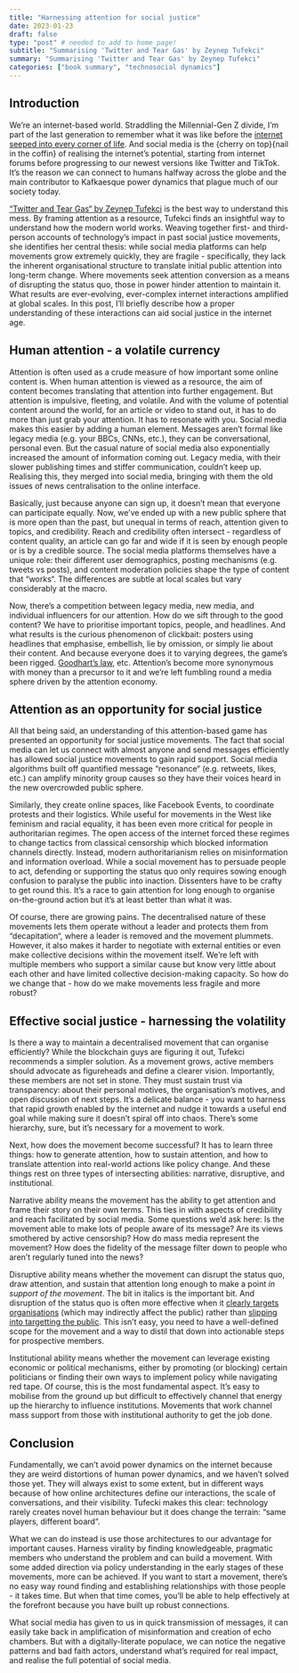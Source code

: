 ```yaml
---
title: "Harnessing attention for social justice"
date: 2023-01-23
draft: false
type: "post" # needed to add to home page!
subtitle: "Summarising 'Twitter and Tear Gas' by Zeynep Tufekci"
summary: "Summarising 'Twitter and Tear Gas' by Zeynep Tufekci"
categories: ["book summary", "technosocial dynamics"]
---
```


## Introduction

We’re an internet-based world. Straddling the Millennial-Gen Z divide, I’m part of the last generation to remember what it was like before the [internet seeped into every corner of life](https://twitter.com/XiaoVilin99/status/1486812002475548680). And social media is the {cherry on top}{nail in the coffin} of realising the internet’s potential, starting from internet forums before progressing to our newest versions like Twitter and TikTok. It’s the reason we can connect to humans halfway across the globe and the main contributor to Kafkaesque power dynamics that plague much of our society today.

[“Twitter and Tear Gas“ by Zeynep Tufekci](https://www.amazon.co.uk/Twitter-Tear-Gas-Fragility-Networked/dp/0300215126) is the best way to understand this mess. By framing attention as a resource, Tufekci finds an insightful way to understand how the modern world works. Weaving together first- and third-person accounts of technology’s impact in past social justice movements, she identifies her central thesis: while social media platforms can help movements grow extremely quickly, they are fragile - specifically, they lack the inherent organisational structure to translate initial public attention into long-term change. Where movements seek attention conversion as a means of disrupting the status quo, those in power hinder attention to maintain it. What results are ever-evolving, ever-complex internet interactions amplified at global scales. In this post, I’ll briefly describe how a proper understanding of these interactions can aid social justice in the internet age.

## Human attention - a volatile currency

Attention is often used as a crude measure of how important some online content is. When human attention is viewed as a resource, the aim of content becomes translating that attention into further engagement. But attention is impulsive, fleeting, and volatile. And with the volume of potential content around the world, for an article or video to stand out, it has to do more than just grab your attention. It has to resonate with you. Social media makes this easier by adding a human element. Messages aren’t formal like legacy media (e.g. your BBCs, CNNs, etc.), they can be conversational, personal even. But the casual nature of social media also exponentially increased the amount of information coming out. Legacy media, with their slower publishing times and stiffer communication, couldn’t keep up. Realising this, they merged into social media, bringing with them the old issues of news centralisation to the online interface.

Basically, just because anyone can sign up, it doesn’t mean that everyone can participate equally. Now, we’ve ended up with a new public sphere that is more open than the past, but unequal in terms of reach, attention given to topics, and credibility. Reach and credibility often intersect - regardless of content quality, an article can go far and wide if it is seen by enough people or is by a credible source. The social media platforms themselves have a unique role: their different user demographics, posting mechanisms (e.g. tweets vs posts), and content moderation policies shape the type of content that “works“. The differences are subtle at local scales but vary considerably at the macro.

Now, there’s a competition between legacy media, new media, and individual influencers for our attention. How do we sift through to the good content? We have to prioritise important topics, people, and headlines. And what results is the curious phenomenon of clickbait: posters using headlines that emphasise, embellish, lie by omission, or simply lie about their content. And because everyone does it to varying degrees, the game’s been rigged. [Goodhart’s law](https://en.wikipedia.org/wiki/Goodhart%27s_law), etc. Attention’s become more synonymous with money than a precursor to it and we’re left fumbling round a media sphere driven by the attention economy.

## Attention as an opportunity for social justice

All that being said, an understanding of this attention-based game has presented an opportunity for social justice movements. The fact that social media can let us connect with almost anyone and send messages efficiently has allowed social justice movements to gain rapid support. Social media algorithms built off quantified message “resonance“ (e.g. retweets, likes, etc.) can amplify minority group causes so they have their voices heard in the new overcrowded public sphere.

Similarly, they create online spaces, like Facebook Events, to coordinate protests and their logistics. While useful for movements in the West like feminism and racial equality, it has been even more critical for people in authoritarian regimes. The open access of the internet forced these regimes to change tactics from classical censorship which blocked information channels directly. Instead, modern authoritarianism relies on misinformation and information overload. While a social movement has to persuade people to act, defending or supporting the status quo only requires sowing enough confusion to paralyse the public into inaction. Dissenters have to be crafty to get round this. It’s a race to gain attention for long enough to organise on-the-ground action but it’s at least better than what it was.

Of course, there are growing pains. The decentralised nature of these movements lets them operate without a leader and protects them from “decapitation“, where a leader is removed and the movement plummets. However, it also makes it harder to negotiate with external entities or even make collective decisions within the movement itself. We’re left with multiple members who support a similar cause but know very little about each other and have limited collective decision-making capacity. So how do we change that - how do we make movements less fragile and more robust?

## Effective social justice - harnessing the volatility

Is there a way to maintain a decentralised movement that can organise efficiently? While the blockchain guys are figuring it out, Tufekci recommends a simpler solution. As a movement grows, active members should advocate as figureheads and define a clearer vision. Importantly, these members are not set in stone. They must sustain trust via transparency: about their personal motives, the organisation’s motives, and open discussion of next steps. It’s a delicate balance - you want to harness that rapid growth enabled by the internet and nudge it towards a useful end goal while making sure it doesn’t spiral off into chaos. There’s some hierarchy, sure, but it’s necessary for a movement to work.

Next, how does the movement become successful? It has to learn three things: how to generate attention, how to sustain attention, and how to translate attention into real-world actions like policy change. And these things rest on three types of intersecting abilities: narrative, disruptive, and institutional.

Narrative ability means the movement has the ability to get attention and frame their story on their own terms. This ties in with aspects of credibility and reach facilitated by social media. Some questions we’d ask here: Is the movement able to make lots of people aware of its message? Are its views smothered by active censorship? How do mass media represent the movement? How does the fidelity of the message filter down to people who aren’t regularly tuned into the news?

Disruptive ability means whether the movement can disrupt the status quo, draw attention, and sustain that attention long enough to make a point *in support of the movement*. The bit in italics is the important bit. And disruption of the status quo is often more effective when it [clearly targets organisations](https://www.theguardian.com/uk-news/2023/jan/11/deal-to-end-rmt-rail-strikes-could-be-close-union-bosses-tell-mps) (which may indirectly affect the public) rather than [slipping into targetting the public](https://www.theguardian.com/environment/2021/oct/29/insulate-britain-protesters-arrested-walking-on-to-m25). This isn’t easy, you need to have a well-defined scope for the movement and a way to distil that down into actionable steps for prospective members.

Institutional ability means whether the movement can leverage existing economic or political mechanisms, either by promoting (or blocking) certain politicians or finding their own ways to implement policy while navigating red tape. Of course, this is the most fundamental aspect. It’s easy to mobilise from the ground up but difficult to effectively channel that energy up the hierarchy to influence institutions. Movements that work channel mass support from those with institutional authority to get the job done.

## Conclusion

Fundamentally, we can’t avoid power dynamics on the internet because they are weird distortions of human power dynamics, and we haven’t solved those yet. They will always exist to some extent, but in different ways because of how online architectures define our interactions, the scale of conversations, and their visibility. Tufecki makes this clear: technology rarely creates novel human behaviour but it does change the terrain: “same players, different board“.

What we can do instead is use those architectures to our advantage for important causes. Harness virality by finding knowledgeable, pragmatic members who understand the problem and can build a movement. With some added direction via policy understanding in the early stages of these movements, more can be achieved. If you want to start a movement, there’s no easy way round finding and establishing relationships with those people - it takes time. But when that time comes, you’ll be able to help effectively at the forefront because you have built up robust connections.

What social media has given to us in quick transmission of messages, it can easily take back in amplification of misinformation and creation of echo chambers. But with a digitally-literate populace, we can notice the negative patterns and bad faith actors, understand what’s required for real impact, and realise the full potential of social media.
